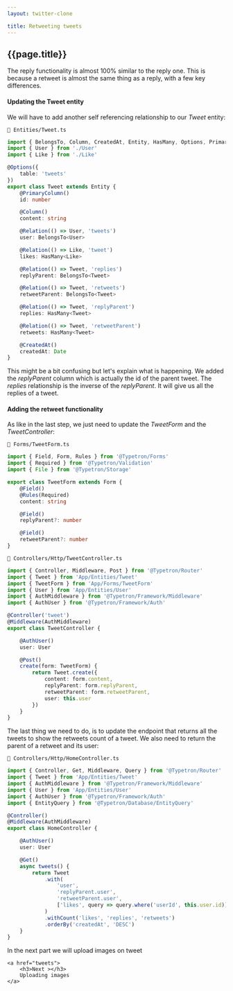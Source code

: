 ```yaml
---
layout: twitter-clone

title: Retweeting tweets
---
```


## {{page.title}}

The reply functionality is almost 100% similar to the reply one. This is because a retweet is almost the same thing as a
reply, with a few key differences.

#### Updating the Tweet entity

We will have to add another self referencing relationship to our _Tweet_ entity:

```file-path
📁 Entities/Tweet.ts
```

```ts
import { BelongsTo, Column, CreatedAt, Entity, HasMany, Options, PrimaryColumn, Relation } from '@Typetron/Database'
import { User } from './User'
import { Like } from './Like'

@Options({
    table: 'tweets'
})
export class Tweet extends Entity {
    @PrimaryColumn()
    id: number

    @Column()
    content: string

    @Relation(() => User, 'tweets')
    user: BelongsTo<User>

    @Relation(() => Like, 'tweet')
    likes: HasMany<Like>

    @Relation(() => Tweet, 'replies')
    replyParent: BelongsTo<Tweet>

    @Relation(() => Tweet, 'retweets')
    retweetParent: BelongsTo<Tweet>

    @Relation(() => Tweet, 'replyParent')
    replies: HasMany<Tweet>

    @Relation(() => Tweet, 'retweetParent')
    retweets: HasMany<Tweet>

    @CreatedAt()
    createdAt: Date
}
```

This might be a bit confusing but let's explain what is happening. We added the _replyParent_ column which is actually
the id of the parent tweet. The _replies_ relationship is the inverse of the _replyParent_. It will give us all the
replies of a tweet.

#### Adding the retweet functionality

As like in the last step, we just need to update the _TweetForm_ and the _TweetController_:

```file-path
📁 Forms/TweetForm.ts
```

```ts
import { Field, Form, Rules } from '@Typetron/Forms'
import { Required } from '@Typetron/Validation'
import { File } from '@Typetron/Storage'

export class TweetForm extends Form {
    @Field()
    @Rules(Required)
    content: string

    @Field()
    replyParent?: number

    @Field()
    retweetParent?: number
}
```

```file-path
📁 Controllers/Http/TweetController.ts
```

```ts
import { Controller, Middleware, Post } from '@Typetron/Router'
import { Tweet } from 'App/Entities/Tweet'
import { TweetForm } from 'App/Forms/TweetForm'
import { User } from 'App/Entities/User'
import { AuthMiddleware } from '@Typetron/Framework/Middleware'
import { AuthUser } from '@Typetron/Framework/Auth'

@Controller('tweet')
@Middleware(AuthMiddleware)
export class TweetController {

    @AuthUser()
    user: User

    @Post()
    create(form: TweetForm) {
        return Tweet.create({
            content: form.content,
            replyParent: form.replyParent,
            retweetParent: form.retweetParent,
            user: this.user
        })
    }
}
```

The last thing we need to do, is to update the endpoint that returns all the tweets to show the retweets count of a
tweet. We also need to return the parent of a retweet and its user:

```file-path
📁 Controllers/Http/HomeController.ts
```

```ts
import { Controller, Get, Middleware, Query } from '@Typetron/Router'
import { Tweet } from 'App/Entities/Tweet'
import { AuthMiddleware } from '@Typetron/Framework/Middleware'
import { User } from 'App/Entities/User'
import { AuthUser } from '@Typetron/Framework/Auth'
import { EntityQuery } from '@Typetron/Database/EntityQuery'

@Controller()
@Middleware(AuthMiddleware)
export class HomeController {

    @AuthUser()
    user: User

    @Get()
    async tweets() {
        return Tweet
            .with(
                'user',
                'replyParent.user',
                'retweetParent.user',
                ['likes', query => query.where('userId', this.user.id)]
            )
            .withCount('likes', 'replies', 'retweets')
            .orderBy('createdAt', 'DESC')
    }
}
```

<div class="tutorial-next-page">
    In the next part we will upload images on tweet

    <a href="tweets">
        <h3>Next ></h3>
        Uploading images
    </a>

</div>

